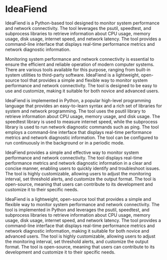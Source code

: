 # IdeaFiend
 IdeaFiend is a Python-based tool designed to monitor system performance and network connectivity. The tool leverages the psutil, speedtest, and subprocess libraries to retrieve information about CPU usage, memory usage, disk usage, internet speed, and network latency. The tool provides a command-line interface that displays real-time performance metrics and network diagnostic information.

Monitoring system performance and network connectivity is essential to ensure the efficient and reliable operation of modern computer systems. There are various tools available for this purpose, ranging from built-in system utilities to third-party software. IdeaFiend is a lightweight, open-source tool that provides a simple and flexible way to monitor system performance and network connectivity. The tool is designed to be easy to use and customize, making it suitable for both novice and advanced users.

IdeaFiend is implemented in Python, a popular high-level programming language that provides an easy-to-learn syntax and a rich set of libraries for system and network programming. The tool uses the psutil library to retrieve information about CPU usage, memory usage, and disk usage. The speedtest library is used to measure internet speed, while the subprocess library is used to run network diagnostic commands such as ping. The tool employs a command-line interface that displays real-time performance metrics and network diagnostic information. The tool can be configured to run continuously in the background or in a periodic mode.

IdeaFiend provides a simple and effective way to monitor system performance and network connectivity. The tool displays real-time performance metrics and network diagnostic information in a clear and concise manner, enabling users to quickly identify and troubleshoot issues. The tool is highly customizable, allowing users to adjust the monitoring interval, set threshold alerts, and customize the output format. The tool is open-source, meaning that users can contribute to its development and customize it to their specific needs.

IdeaFiend is a lightweight, open-source tool that provides a simple and flexible way to monitor system performance and network connectivity. The tool is implemented in Python and leverages the psutil, speedtest, and subprocess libraries to retrieve information about CPU usage, memory usage, disk usage, internet speed, and network latency. The tool provides a command-line interface that displays real-time performance metrics and network diagnostic information, making it suitable for both novice and advanced users. The tool is highly customizable, allowing users to adjust the monitoring interval, set threshold alerts, and customize the output format. The tool is open-source, meaning that users can contribute to its development and customize it to their specific needs.
